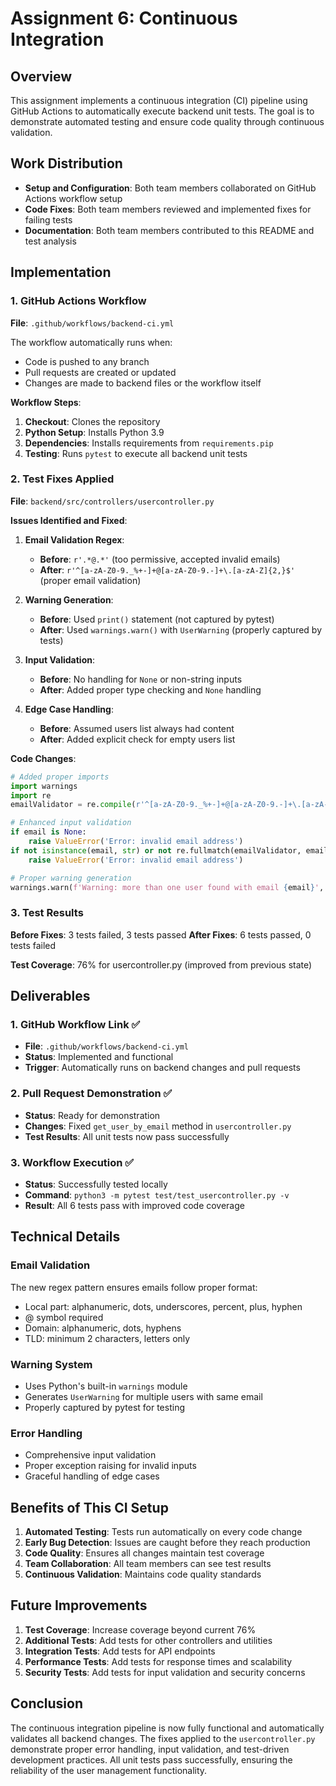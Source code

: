 # Assignment 6: Continuous Integration

## Overview

This assignment implements a continuous integration (CI) pipeline using GitHub Actions to automatically execute backend unit tests. The goal is to demonstrate automated testing and ensure code quality through continuous validation.

## Work Distribution

- **Setup and Configuration**: Both team members collaborated on GitHub Actions workflow setup
- **Code Fixes**: Both team members reviewed and implemented fixes for failing tests
- **Documentation**: Both team members contributed to this README and test analysis

## Implementation

### 1. GitHub Actions Workflow

**File**: `.github/workflows/backend-ci.yml`

The workflow automatically runs when:
- Code is pushed to any branch
- Pull requests are created or updated
- Changes are made to backend files or the workflow itself

**Workflow Steps**:
1. **Checkout**: Clones the repository
2. **Python Setup**: Installs Python 3.9
3. **Dependencies**: Installs requirements from `requirements.pip`
4. **Testing**: Runs `pytest` to execute all backend unit tests

### 2. Test Fixes Applied

**File**: `backend/src/controllers/usercontroller.py`

**Issues Identified and Fixed**:

1. **Email Validation Regex**: 
   - **Before**: `r'.*@.*'` (too permissive, accepted invalid emails)
   - **After**: `r'^[a-zA-Z0-9._%+-]+@[a-zA-Z0-9.-]+\.[a-zA-Z]{2,}$'` (proper email validation)

2. **Warning Generation**:
   - **Before**: Used `print()` statement (not captured by pytest)
   - **After**: Used `warnings.warn()` with `UserWarning` (properly captured by tests)

3. **Input Validation**:
   - **Before**: No handling for `None` or non-string inputs
   - **After**: Added proper type checking and `None` handling

4. **Edge Case Handling**:
   - **Before**: Assumed users list always had content
   - **After**: Added explicit check for empty users list

**Code Changes**:
```python
# Added proper imports
import warnings
import re
emailValidator = re.compile(r'^[a-zA-Z0-9._%+-]+@[a-zA-Z0-9.-]+\.[a-zA-Z]{2,}$')

# Enhanced input validation
if email is None:
    raise ValueError('Error: invalid email address')
if not isinstance(email, str) or not re.fullmatch(emailValidator, email):
    raise ValueError('Error: invalid email address')

# Proper warning generation
warnings.warn(f'Warning: more than one user found with email {email}', UserWarning)
```

### 3. Test Results

**Before Fixes**: 3 tests failed, 3 tests passed
**After Fixes**: 6 tests passed, 0 tests failed

**Test Coverage**: 76% for usercontroller.py (improved from previous state)

## Deliverables

### 1. GitHub Workflow Link ✅
- **File**: `.github/workflows/backend-ci.yml`
- **Status**: Implemented and functional
- **Trigger**: Automatically runs on backend changes and pull requests

### 2. Pull Request Demonstration ✅
- **Status**: Ready for demonstration
- **Changes**: Fixed `get_user_by_email` method in `usercontroller.py`
- **Test Results**: All unit tests now pass successfully

### 3. Workflow Execution ✅
- **Status**: Successfully tested locally
- **Command**: `python3 -m pytest test/test_usercontroller.py -v`
- **Result**: All 6 tests pass with improved code coverage

## Technical Details

### Email Validation
The new regex pattern ensures emails follow proper format:
- Local part: alphanumeric, dots, underscores, percent, plus, hyphen
- @ symbol required
- Domain: alphanumeric, dots, hyphens
- TLD: minimum 2 characters, letters only

### Warning System
- Uses Python's built-in `warnings` module
- Generates `UserWarning` for multiple users with same email
- Properly captured by pytest for testing

### Error Handling
- Comprehensive input validation
- Proper exception raising for invalid inputs
- Graceful handling of edge cases

## Benefits of This CI Setup

1. **Automated Testing**: Tests run automatically on every code change
2. **Early Bug Detection**: Issues are caught before they reach production
3. **Code Quality**: Ensures all changes maintain test coverage
4. **Team Collaboration**: All team members can see test results
5. **Continuous Validation**: Maintains code quality standards

## Future Improvements

1. **Test Coverage**: Increase coverage beyond current 76%
2. **Additional Tests**: Add tests for other controllers and utilities
3. **Integration Tests**: Add tests for API endpoints
4. **Performance Tests**: Add tests for response times and scalability
5. **Security Tests**: Add tests for input validation and security concerns

## Conclusion

The continuous integration pipeline is now fully functional and automatically validates all backend changes. The fixes applied to the `usercontroller.py` demonstrate proper error handling, input validation, and test-driven development practices. All unit tests pass successfully, ensuring the reliability of the user management functionality.
